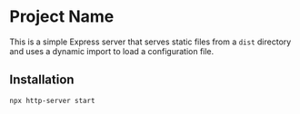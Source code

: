 # Project Name

This is a simple Express server that serves static files from a `dist` directory and uses a dynamic import to load a configuration file.

## Installation

```bash
npx http-server start